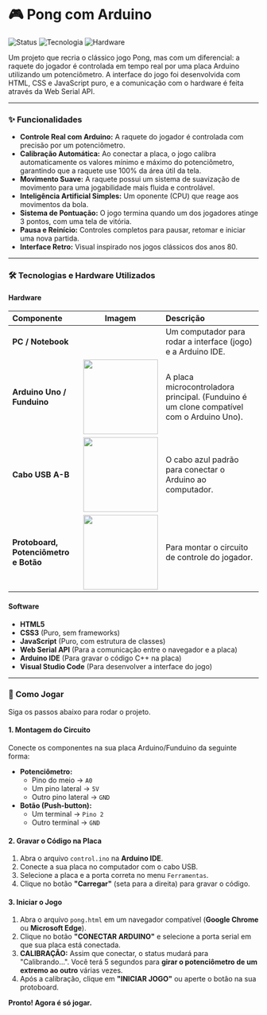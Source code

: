 # 🎮 Pong com Arduino

![Status](https://img.shields.io/badge/status-conclu%C3%ADdo-brightgreen)
![Tecnologia](https://img.shields.io/badge/tecnologia-HTML%2FCSS%2FJS-blue)
![Hardware](https://img.shields.io/badge/hardware-Arduino-cyan)

Um projeto que recria o clássico jogo Pong, mas com um diferencial: a raquete do jogador é controlada em tempo real por uma placa Arduino utilizando um potenciômetro. A interface do jogo foi desenvolvida com HTML, CSS e JavaScript puro, e a comunicação com o hardware é feita através da Web Serial API.

---

### ✨ Funcionalidades

* **Controle Real com Arduino:** A raquete do jogador é controlada com precisão por um potenciômetro.
* **Calibração Automática:** Ao conectar a placa, o jogo calibra automaticamente os valores mínimo e máximo do potenciômetro, garantindo que a raquete use 100% da área útil da tela.
* **Movimento Suave:** A raquete possui um sistema de suavização de movimento para uma jogabilidade mais fluida e controlável.
* **Inteligência Artificial Simples:** Um oponente (CPU) que reage aos movimentos da bola.
* **Sistema de Pontuação:** O jogo termina quando um dos jogadores atinge 3 pontos, com uma tela de vitória.
* **Pausa e Reinício:** Controles completos para pausar, retomar e iniciar uma nova partida.
* **Interface Retro:** Visual inspirado nos jogos clássicos dos anos 80.

---

### 🛠️ Tecnologias e Hardware Utilizados

#### Hardware
| Componente | Imagem | Descrição |
| :--- | :---: | :--- |
| **PC / Notebook** | | Um computador para rodar a interface (jogo) e a Arduino IDE. |
| **Arduino Uno / Funduino** | <img src="https://upload.wikimedia.org/wikipedia/commons/3/38/Arduino_Uno_-_R3.jpg" width="150"> | A placa microcontroladora principal. (Funduino é um clone compatível com o Arduino Uno). |
| **Cabo USB A-B** | <img src="https://external-content.duckduckgo.com/iu/?u=https%3A%2F%2Fcdn.awsli.com.br%2F300x300%2F980%2F980586%2Fproduto%2F215251859%2Fcaptura-de-tela-2023-05-02-a-s-21-37-02-4gjas2sd1d.png&f=1&nofb=1&ipt=b166c780540dd89a813e9354ab55a42b0930304496fa70a88849a38cf1c3e1b8" width="150"> | O cabo azul padrão para conectar o Arduino ao computador. |
| **Protoboard, Potenciômetro e Botão** | <img src="https://external-content.duckduckgo.com/iu/?u=https%3A%2F%2Froostech.co%2Fwp-content%2Fuploads%2F2021%2F02%2F1-14.png&f=1&nofb=1&ipt=8f372fe7d28da2fbc78a65352b71e1a6b7b01fa3765584947b03cb781ad4f04d" width="150"> | Para montar o circuito de controle do jogador. |

#### Software
* **HTML5**
* **CSS3** (Puro, sem frameworks)
* **JavaScript** (Puro, com estrutura de classes)
* **Web Serial API** (Para a comunicação entre o navegador e a placa)
* **Arduino IDE** (Para gravar o código C++ na placa)
* **Visual Studio Code** (Para desenvolver a interface do jogo)

---

### 🚀 Como Jogar

Siga os passos abaixo para rodar o projeto.

#### 1. Montagem do Circuito
Conecte os componentes na sua placa Arduino/Funduino da seguinte forma:
* **Potenciômetro:**
    * Pino do meio → `A0`
    * Um pino lateral → `5V`
    * Outro pino lateral → `GND`
* **Botão (Push-button):**
    * Um terminal → `Pino 2`
    * Outro terminal → `GND`

#### 2. Gravar o Código na Placa
1.  Abra o arquivo `control.ino` na **Arduino IDE**.
2.  Conecte a sua placa no computador com o cabo USB.
3.  Selecione a placa e a porta correta no menu `Ferramentas`.
4.  Clique no botão **"Carregar"** (seta para a direita) para gravar o código.

#### 3. Iniciar o Jogo
1.  Abra o arquivo `pong.html` em um navegador compatível (**Google Chrome** ou **Microsoft Edge**).
2.  Clique no botão **"CONECTAR ARDUINO"** e selecione a porta serial em que sua placa está conectada.
3.  **CALIBRAÇÃO:** Assim que conectar, o status mudará para "Calibrando...". Você terá 5 segundos para **girar o potenciômetro de um extremo ao outro** várias vezes.
4.  Após a calibração, clique em **"INICIAR JOGO"** ou aperte o botão na sua protoboard.

**Pronto! Agora é só jogar.**
